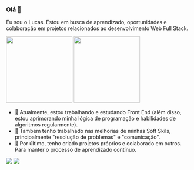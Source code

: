 ### Olá 👋
Eu sou o Lucas. Estou em busca de aprendizado, oportunidades e colaboração em projetos relacionados ao desenvolvimento Web Full Stack.

<img height="180em" src="https://github-readme-stats.vercel.app/api?username=LucasFerreiraSantos&show_icons=true&theme=dracula&include_all_commits=true&count_private=true"/> <img height="180em" src="https://github-readme-stats.vercel.app/api/top-langs/?username=LucasFerreiraSantos&layout=compact&langs_count=7&theme=dracula"/>

- 🔭 Atualmente, estou trabalhando e estudando Front End (além disso, estou aprimorando minha lógica de programação e habilidades de algoritmos regularmente).
- 🌱 Também tenho trabalhado nas melhorias de minhas Soft Skils, principalmente "resolução de problemas" e "comunicação".
- 🤝 Por último, tenho criado projetos próprios e colaborado em outros. Para manter o processo de aprendizado contínuo.

[<img src="https://img.shields.io/badge/linkedin-%230077B5.svg?&style=for-the-badge&logo=linkedin&logoColor=white" />](https://www.linkedin.com/in/lucasf-santos/) [<img src = "https://img.shields.io/badge/instagram-%23E4405F.svg?&style=for-the-badge&logo=instagram&logoColor=white">](https://www.instagram.com/lucas.ferrei_ra/)
